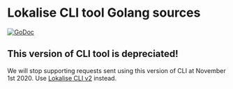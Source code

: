 # Lokalise CLI tool Golang sources

[![GoDoc](https://godoc.org/github.com/lokalise/lokalise-cli-go?status.svg)](https://godoc.org/github.com/lokalise/lokalise-cli-go)

## This version of CLI tool is depreciated!

We will stop supporting requests sent using this version of CLI at November 1st 2020. Use [Lokalise CLI v2](https://github.com/lokalise/lokalise-cli-2-go) instead.
